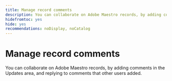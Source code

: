 ```yaml
---
title: Manage record comments 
description: You can collaborate on Adobe Maestro records, by adding comments in the Updates area, and replying to comments that other users added.
hidefromtoc: yes
hide: yes
recommendations: noDisplay, noCatalog
---
```


<!--udpate the metadata with real information when making this avilable in TOC and in the left nav-->

# Manage record comments

You can collaborate on Adobe Maestro records, by adding comments in the Updates area, and replying to comments that other users added.
